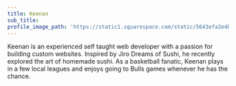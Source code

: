 ```yaml
---
title: Keenan
sub_title:
profile_image_path: 'https://static1.squarespace.com/static/5643efa2e4b0d1606750d845/t/56684ed9a2bab88225a94524/1449706471045/?format=300w'
---
```



Keenan is an experienced self taught web developer with a passion for building custom websites. Inspired by Jiro Dreams of Sushi, he recently explored the art of homemade sushi. As a basketball fanatic, Keenan plays in a few local leagues and enjoys going to Bulls games whenever he has the chance.